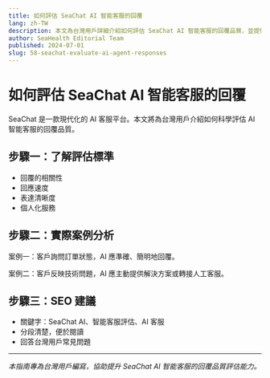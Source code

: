 ```yaml
---
title: 如何評估 SeaChat AI 智能客服的回覆
lang: zh-TW
description: 本文為台灣用戶詳細介紹如何評估 SeaChat AI 智能客服的回覆品質，並提供 SEO 建議。
author: SeaHealth Editorial Team
published: 2024-07-01
slug: 58-seachat-evaluate-ai-agent-responses
---
```


# 如何評估 SeaChat AI 智能客服的回覆

SeaChat 是一款現代化的 AI 客服平台。本文將為台灣用戶介紹如何科學評估 AI 智能客服的回覆品質。

## 步驟一：了解評估標準

- 回覆的相關性
- 回應速度
- 表達清晰度
- 個人化服務

## 步驟二：實際案例分析

案例一：客戶詢問訂單狀態，AI 應準確、簡明地回覆。

案例二：客戶反映技術問題，AI 應主動提供解決方案或轉接人工客服。

## 步驟三：SEO 建議

- 關鍵字：SeaChat AI、智能客服評估、AI 客服
- 分段清楚，便於閱讀
- 回答台灣用戶常見問題

---

*本指南專為台灣用戶編寫，協助提升 SeaChat AI 智能客服的回覆品質評估能力。*

